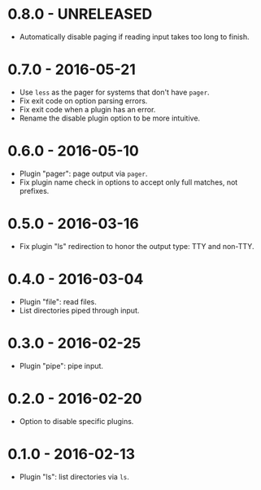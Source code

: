 # 0.8.0 - UNRELEASED #

- Automatically disable paging if reading input takes too long to finish.

# 0.7.0 - 2016-05-21 #

- Use `less` as the pager for systems that don't have `pager`.
- Fix exit code on option parsing errors.
- Fix exit code when a plugin has an error.
- Rename the disable plugin option to be more intuitive.

# 0.6.0 - 2016-05-10 #

- Plugin "pager": page output via `pager`.
- Fix plugin name check in options to accept only full matches, not prefixes.

# 0.5.0 - 2016-03-16 #

- Fix plugin "ls" redirection to honor the output type: TTY and non-TTY.

# 0.4.0 - 2016-03-04 #

- Plugin "file": read files.
- List directories piped through input.

# 0.3.0 - 2016-02-25 #

- Plugin "pipe": pipe input.

# 0.2.0 - 2016-02-20 #

- Option to disable specific plugins.

# 0.1.0 - 2016-02-13 #

- Plugin "ls": list directories via `ls`.
